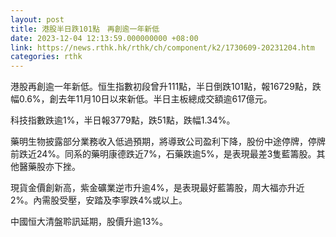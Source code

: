 ```yaml
---
layout: post
title: 港股半日跌101點　再創逾一年新低
date: 2023-12-04 12:13:59.000000000 +08:00
link: https://news.rthk.hk/rthk/ch/component/k2/1730609-20231204.htm
categories: rthk
---
```


港股再創逾一年新低。恒生指數初段曾升111點，半日倒跌101點，報16729點，跌幅0.6%，創去年11月10日以來新低。半日主板總成交額逾617億元。

科技指數跌逾1%，半日報3779點，跌51點，跌幅1.34%。

藥明生物披露部分業務收入低過預期，將導致公司盈利下降，股份中途停牌，停牌前跌近24%。同系的藥明康德跌近7%，石藥跌逾5%，是表現最差3隻藍籌股。其他醫藥股亦下挫。

現貨金價創新高，紫金礦業逆市升逾4%，是表現最好藍籌股，周大福亦升近2%。內需股受壓，安踏及李寧跌4%或以上。

中國恒大清盤聆訊延期，股價升逾13%。

